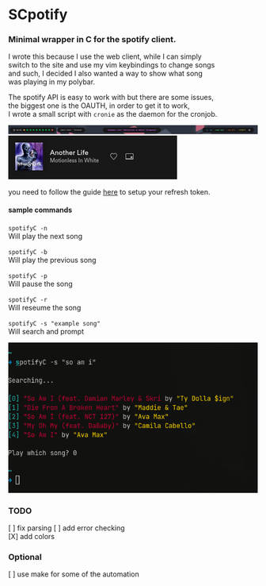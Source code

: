# SCpotify

### Minimal wrapper in C for the spotify client. 

I wrote this because I use the web client, while I can simply  
switch to the site and use my vim keybindings to change songs  
and such, I decided I also wanted a way to show what song  
was playing in my polybar.  

The spotify API is easy to work with but there are some issues,  
the biggest one is the OAUTH, in order to get it to work,  
I wrote a small script with `cronie` as the daemon for the cronjob.  

![sample 1](samples/2021-07-15_18-34.png)
![sample 2](samples/2021-07-15_18-34_1.png)

you need to follow the guide [here](https://developer.spotify.com/documentation/general/guides/authorization-guide/) to setup your refresh token.

#### sample commands
`spotifyC -n`  
Will play the next song  

`spotifyC -b`  
Will play the previous song  

`spotifyC -p`  
Will pause the song  

`spotifyC -r`  
Will reseume the song  
  
`spotifyC -s "example song"`  
Will search and prompt  

![sample 3](samples/2021-07-26_17-34.png)

### TODO
[ ] fix parsing
[ ] add error checking  
[X] add colors

### Optional  
[ ] use make for some of the automation
